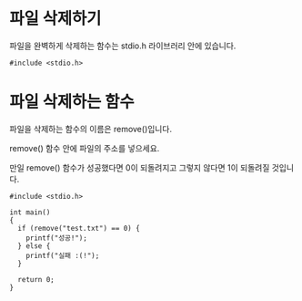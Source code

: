 # 파일 삭제하기
파일을 완벽하게 삭제하는 함수는 stdio.h 라이브러리 안에 있습니다.

```
#include <stdio.h>
```

# 파일 삭제하는 함수
파일을 삭제하는 함수의 이름은 remove()입니다.

remove() 함수 안에 파일의 주소를 넣으세요.

만일 remove() 함수가 성공했다면 0이 되돌려지고 그렇지 않다면 1이 되돌려질 것입니다.

```
#include <stdio.h>

int main()
{
  if (remove("test.txt") == 0) {
    printf("성공!");
  } else {
    printf("실패 :(!");
  }
  
  return 0;
}
```
